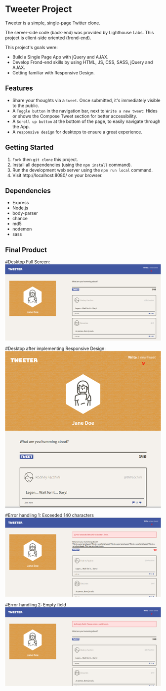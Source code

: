# Tweeter Project

Tweeter is a simple, single-page Twitter clone.

The server-side code (back-end) was provided by Lighthouse Labs. This project is client-side oriented (frond-end).

This project's goals were:
  - Build a Single Page App with jQuery and AJAX.
  - Develop Frond-end skills by using HTML, JS, CSS, SASS, jQuery and AJAX.
  - Getting familiar with Responsive Design.


## Features

- Share your thoughts via a `tweet`. Once submitted, it's immediately visible to the public.
- A `Toggle button` in the navigation bar, next to `Write a new tweet`: Hides or shows the Compose Tweet section for better accessibility.
- A `Scroll up button` at the bottom of the page, to easily navigate through the App.
- A `responsive design` for desktops to ensure a great experience.


## Getting Started

1. `Fork` then `git clone` this project.
2. Install all dependencies (using the `npm install` command).
3. Run the development web server using the `npm run local` command.
4. Visit http://localhost:8080/ on your browser.


## Dependencies

- Express
- Node.js
- body-parser
- chance
- md5
- nodemon
- sass


## Final Product

#Desktop Full Screen:
!["Desktop Full Screen"](https://github.com/Purpleknife/tweeter/blob/master/docs/desktop-full-screen-view.png?raw=true)

#Desktop after implementing Responsive Design:
!["Desktop after implementing Responsive Design"](https://github.com/Purpleknife/tweeter/blob/master/docs/desktop-responsive-design.png?raw=true)

#Error handling 1: Exceeded 140 characters
!["Error handling 1"](https://github.com/Purpleknife/tweeter/blob/master/docs/error-input1.png?raw=true)

#Error handling 2: Empty field
!["Error handling 2"](https://github.com/Purpleknife/tweeter/blob/master/docs/error-input2.png?raw=true)